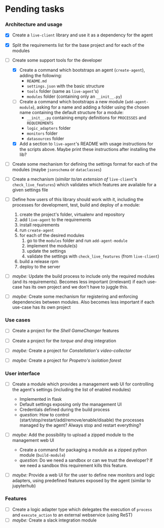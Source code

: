 # Pending tasks

### Architecture and usage

- [x] Create a `live-client` library and use it as a dependency for the agent
- [x] Split the requirements list for the base project and for each of the modules
- [ ] Create some support tools for the developer
  - [x] Create a command which bootstraps an agent (`create-agent`), adding the following:
    - `README.md`
    - `settings.json` with the basic structure
    - `tools` folder (same as `live-agent`'s)
    - `modules` folder (containing only an `__init__.py`)
  - [ ] Create a command which bootstraps a new module (`add-agent-module`), asking for a name and adding a folder using the chosen name containing the default structure for a module:
    - `__init__.py` containing empty definitions for `PROCESSES` and `REQUIREMENTS`
    - `logic_adapters` folder
    - `monitors` folder
    - `datasources` folder
  - [x] Add a section to `live-agent`'s README with usage instructions for the scripts above. Maybe print these instructions after installing the lib?
- [ ] Create some mechanism for defining the settings format for each of the modules (maybe `jsonschema` or `dataclasses`)
- [ ] Create a mechanism (_similar to/an extension of_ `live-client`'s `check_live_features`) which validates which features are available for a given settings file
- [ ] Define how users of this library should work with it, including the processes for development, test, build and deploy of a module:
  1. create the project's folder, virtualenv and repository
  1. add `live-agent` to the requirements
  1. install requirements
  1. run `create-agent`
  1. for each of the desired modules
     1. go to the `modules` folder and run `add-agent-module`
     1. implement the module(s)
     1. update the settings
     1. validate the settings with `check_live_features` (from `live-client`)
  1. build a release rpm
  1. deploy to the server
- [ ] _maybe:_ Update the build process to include only the required modules (and its requirements). Becomes less important (irrelevant) if each use-case has its own project and we don't have to juggle this.
- [ ] _maybe:_ Create some mechanism for registering and enforcing dependencies between modules. Also becomes less important if each use-case has its own project


### Use cases

- [ ] Create a project for the _Shell GameChanger_ features
- [ ] Create a project for the _torque and drag_ integration
- [ ] _maybe:_ Create a project for _Constellation's video-collector_
- [ ] _maybe:_ Create a project for _Propetro's isolation forest_


### User interface

- [ ] Create a module which provides a management web UI for controlling the agent's settings (including the list of enabled modules)
  - Implemented in flask
  - Default settings exposing only the management UI
  - Credentials defined during the build process
  - _question:_ How to control (start/stop/restart/add/remove/enable/disable) the processes managed by the agent? Always stop and restart everything?
- [ ] _maybe:_ Add the possibility to upload a zipped module to the management web UI
  - Create a command for packaging a module as a zipped python module (`build-module`)
  - _question:_ Do we need a sandbox or can we trust the developer? If we need a sandbox this requirement kills this feature.
- [ ] _maybe:_ Provide a web UI for the user to define new monitors and logic adapters, using predefined features exposed by the agent (similar to jupyterhub)


### Features

- [ ] Create a logic adapter type which delegates the execution of `process` and `execute_action` to an external webservice (using ReST)
- [ ] _maybe:_ Create a slack integration module
